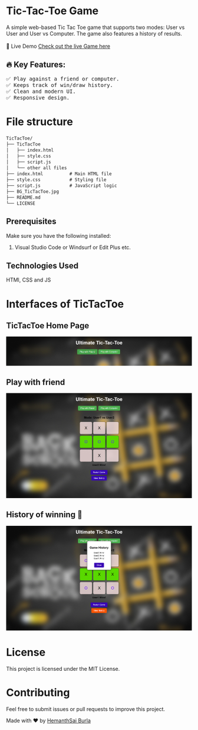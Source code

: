 # Tic-Tac-Toe Game
A simple web-based Tic Tac Toe game that supports two modes: User vs User and User vs Computer. The game also features a history of results.
<br>
<br>
🚀 Live Demo
[Check out the live Game here](https://hemanthsaiburla.github.io/Tic-Tac-Toe/)

## 🔥 Key Features:
<pre>
✅ Play against a friend or computer.
✅ Keeps track of win/draw history.
✅ Clean and modern UI.
✅ Responsive design.
</pre>

# File structure
```
TicTacToe/
├── TicTacToe
│   ├── index.html  
│   ├── style.css  
│   ├── script.js
│   └── other all files
├── index.html          # Main HTML file
├── style.css           # Styling file
├── script.js           # JavaScript logic
├── BG_TicTacToe.jpg    
├── README.md           
└── LICENSE             
```
## Prerequisites
 Make sure you have the following installed:
 1. Visual Studio Code or Windsurf or Edit Plus etc.

## Technologies Used
HTMl, CSS and JS

# Interfaces of TicTacToe
## TicTacToe Home Page
![image alt](https://github.com/HemanthsaiBurla/Tic-Tac-Toe/blob/main/Interface_Images/Home.png)

## Play with friend
![image alt](https://github.com/HemanthsaiBurla/Tic-Tac-Toe/blob/main/Interface_Images/Play_with_friend.png)

## History of winning 🥇
![image alt](https://github.com/HemanthsaiBurla/Tic-Tac-Toe/blob/main/Interface_Images/Winning_History.png)

# License
 
 This project is licensed under the MIT License.

# Contributing
 
 Feel free to submit issues or pull requests to improve this project.
 
 Made with ❤️ by [HemanthSai Burla](https://www.linkedin.com/in/hemanthsaiburla/)
